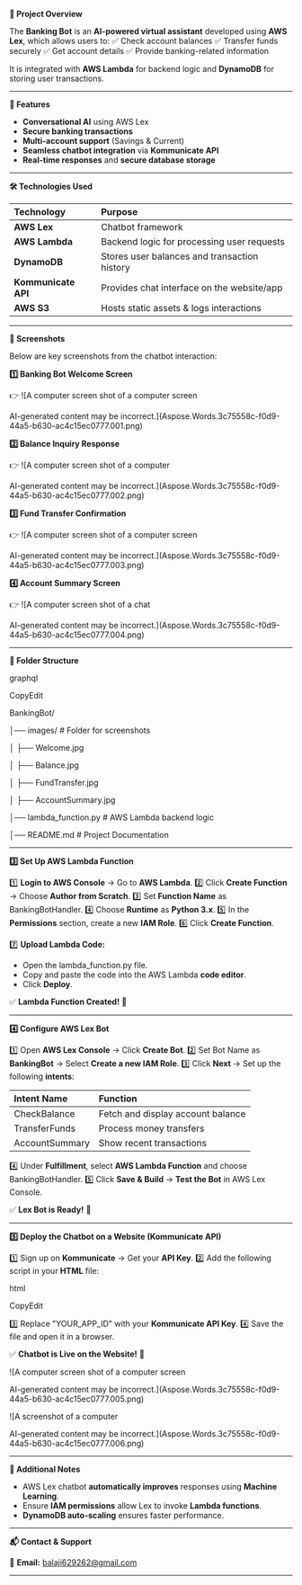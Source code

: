 ﻿**📌 Project Overview**

The **Banking Bot** is an **AI-powered virtual assistant** developed using **AWS Lex**, which allows users to:
✅ Check account balances
✅ Transfer funds securely
✅ Get account details
✅ Provide banking-related information

It is integrated with **AWS Lambda** for backend logic and **DynamoDB** for storing user transactions.

-----
**🚀 Features**

- **Conversational AI** using AWS Lex
- **Secure banking transactions**
- **Multi-account support** (Savings & Current)
- **Seamless chatbot integration** via **Kommunicate API**
- **Real-time responses** and **secure database storage**
-----
**🛠️ Technologies Used**

|**Technology**|**Purpose**|
| :- | :- |
|**AWS Lex**|Chatbot framework|
|**AWS Lambda**|Backend logic for processing user requests|
|**DynamoDB**|Stores user balances and transaction history|
|**Kommunicate API**|Provides chat interface on the website/app|
|**AWS S3**|Hosts static assets & logs interactions|

-----
**📸 Screenshots**

Below are key screenshots from the chatbot interaction:

**1️⃣ Banking Bot Welcome Screen**

👉 ![A computer screen shot of a computer screen

AI-generated content may be incorrect.](Aspose.Words.3c75558c-f0d9-44a5-b630-ac4c15ec0777.001.png)

**2️⃣ Balance Inquiry Response**

👉 ![A computer screen shot of a computer

AI-generated content may be incorrect.](Aspose.Words.3c75558c-f0d9-44a5-b630-ac4c15ec0777.002.png)

**3️⃣ Fund Transfer Confirmation**

👉 ![A computer screen shot of a computer screen

AI-generated content may be incorrect.](Aspose.Words.3c75558c-f0d9-44a5-b630-ac4c15ec0777.003.png)

**4️⃣ Account Summary Screen**

👉 ![A computer screen shot of a chat

AI-generated content may be incorrect.](Aspose.Words.3c75558c-f0d9-44a5-b630-ac4c15ec0777.004.png)

-----
**📂 Folder Structure**

graphql

CopyEdit

BankingBot/

│── images/                 # Folder for screenshots

│   ├── Welcome.jpg

│   ├── Balance.jpg

│   ├── FundTransfer.jpg

│   ├── AccountSummary.jpg

│── lambda\_function.py       # AWS Lambda backend logic

│── README.md                # Project Documentation

-----

**3️⃣ Set Up AWS Lambda Function**

1️⃣ **Login to AWS Console** → Go to **AWS Lambda**.
2️⃣ Click **Create Function** → Choose **Author from Scratch**.
3️⃣ Set **Function Name** as BankingBotHandler.
4️⃣ Choose **Runtime** as **Python 3.x**.
5️⃣ In the **Permissions** section, create a new **IAM Role**.
6️⃣ Click **Create Function**.

7️⃣ **Upload Lambda Code:**

- Open the lambda\_function.py file.
- Copy and paste the code into the AWS Lambda **code editor**.
- Click **Deploy**.

✅ **Lambda Function Created!** 🎉

-----
**4️⃣ Configure AWS Lex Bot**

1️⃣ Open **AWS Lex Console** → Click **Create Bot**.
2️⃣ Set Bot Name as **BankingBot** → Select **Create a new IAM Role**.
3️⃣ Click **Next** → Set up the following **intents**:

|**Intent Name**|**Function**|
| :- | :- |
|CheckBalance|Fetch and display account balance|
|TransferFunds|Process money transfers|
|AccountSummary|Show recent transactions|

4️⃣ Under **Fulfillment**, select **AWS Lambda Function** and choose BankingBotHandler.
5️⃣ Click **Save & Build** → **Test the Bot** in AWS Lex Console.

✅ **Lex Bot is Ready!** 🎉

-----
**5️⃣ Deploy the Chatbot on a Website (Kommunicate API)**

1️⃣ Sign up on **Kommunicate** → Get your **API Key**.
2️⃣ Add the following script in your **HTML** file:

html

CopyEdit

<script type="text/javascript">

`  `(function(d, m){

`    `var kommunicateSettings = {

`      `"appId":"YOUR\_APP\_ID",

`      `"popupWidget":true,

`      `"automaticChatOpenOnNavigation":true

`    `};

`    `var s = document.createElement("script"); s.type = "text/javascript"; s.async = true;

`    `s.src = "https://widget.kommunicate.io/v2/kommunicate.app";

`    `var h = document.getElementsByTagName("head")[0]; h.appendChild(s);

`    `window.kommunicate = m; m.\_globals = kommunicateSettings;

`  `})(document, window.kommunicate || {});

</script>

3️⃣ Replace "YOUR\_APP\_ID" with your **Kommunicate API Key**.
4️⃣ Save the file and open it in a browser.

✅ **Chatbot is Live on the Website!** 🎉

![A computer screen shot of a computer screen

AI-generated content may be incorrect.](Aspose.Words.3c75558c-f0d9-44a5-b630-ac4c15ec0777.005.png)

![A screenshot of a computer

AI-generated content may be incorrect.](Aspose.Words.3c75558c-f0d9-44a5-b630-ac4c15ec0777.006.png)

-----
**📝 Additional Notes**

- AWS Lex chatbot **automatically improves** responses using **Machine Learning**.
- Ensure **IAM permissions** allow Lex to invoke **Lambda functions**.
- **DynamoDB auto-scaling** ensures faster performance.
-----
**📬 Contact & Support**

📧 **Email:** balaji629262@gmail.com

-----

